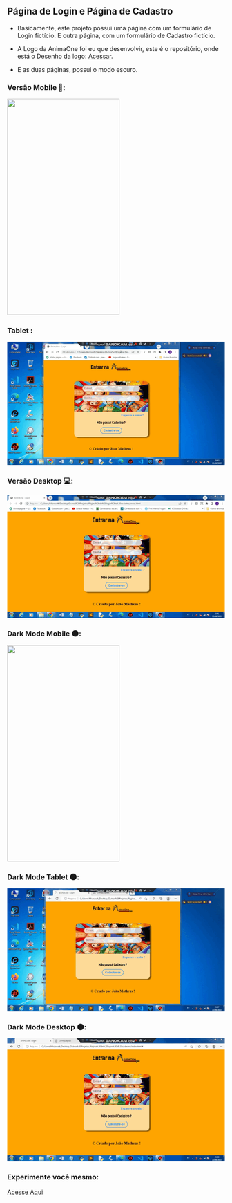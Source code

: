 ## Página de Login e Página de Cadastro

* Basicamente, este projeto possui uma página com um formulário de Login fictício. E outra página, com um formulário de Cadastro fictício.

* A Logo da AnimaOne foi eu que desenvolvir, este é o repositório, onde está o Desenho da logo: <a href="https://github.com/joao3872/Desenhos_HTML5_CSS3/" target="_blank">Acessar</a>.

* E as duas páginas, possui o modo escuro.

### Versão Mobile 📱:

<img src="imagens/mobile.gif" height="500px" width="260px" />

### Tablet :

<img src="imagens/tablet.gif" />

### Versão Desktop 💻:

<img src="imagens/desktop.gif" />

### Dark Mode Mobile 🌑:

<img src="imagens/mobile_dark.gif" height="500px" width="260px" />

### Dark Mode Tablet 🌑:

<img src="imagens/tablet_dark.gif" />

### Dark Mode Desktop 🌑:

<img src="imagens/desktop_dark.gif" />

### Experimente você mesmo:

<a href="https://joao3872.github.io/Pagina_Login_Cadastro/" target="_blank">Acesse Aqui</a>
